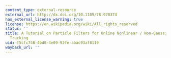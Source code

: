 ```yaml
---
content_type: external-resource
external_url: http://dx.doi.org/10.1109/78.978374
has_external_license_warning: true
license: https://en.wikipedia.org/wiki/All_rights_reserved
status: ''
title: A Tutorial on Particle Filters for Online Nonlinear / Non-Gaussian Bayesian
  Tracking
uid: f5cfc748-4bd0-4e09-92fe-abac93af8119
wayback_url: ''
---
```

